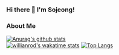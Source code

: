### Hi there 👋 I'm Sojeong!

### About Me
<!-- - Blog: [My Github Blog](https://itoggi03.github.io/) -->

[![Anurag's github stats](https://github-readme-stats.vercel.app/api?username=itoggi03&count_private=true&title_color=000000&text_color=323232&show_icons=true&icon_color=e2a76f)](https://github.com/itoggi03)
<br>
[![willianrod's wakatime stats](https://github-readme-stats.vercel.app/api/wakatime?username=itoggi03)](https://github.com/itoggi03)
[![Top Langs](https://github-readme-stats.vercel.app/api/top-langs/?username=itoggi03&layout=compact)](https://github.com/itoggi03)


<!--
**itoggi03/itoggi03** is a ✨ _special_ ✨ repository because its `README.md` (this file) appears on your GitHub profile.

Here are some ideas to get you started:

- 🔭 I’m currently working on ...
- 🌱 I’m currently learning ...
- 👯 I’m looking to collaborate on ...
- 🤔 I’m looking for help with ...
- 💬 Ask me about ...
- 📫 How to reach me: ...
- 😄 Pronouns: ...
- ⚡ Fun fact: ...
-->
